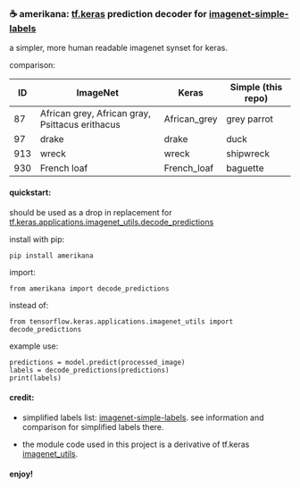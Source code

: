 ### ☕ amerikana: [tf.keras](https://www.tensorflow.org/guide/keras) prediction decoder for [imagenet-simple-labels](https://github.com/anishathalye/imagenet-simple-labels)

a simpler, more human readable imagenet synset for keras. 


comparison:

| ID | ImageNet | Keras | Simple (this repo) |
| --- | --- | --- | --- |
| 87 | African grey, African gray, Psittacus erithacus | African_grey | grey parrot |
| 97 | drake | drake | duck |
| 913 | wreck | wreck | shipwreck |
| 930 | French loaf | French_loaf | baguette |


#### quickstart:

should be used as a drop in replacement for [tf.keras.applications.imagenet_utils.decode_predictions](https://www.tensorflow.org/api_docs/python/tf/keras/applications/imagenet_utils/decode_predictions)

install with pip:
```
pip install amerikana
```

import:

```
from amerikana import decode_predictions
```

instead of:

```
from tensorflow.keras.applications.imagenet_utils import decode_predictions
```

example use:

```
predictions = model.predict(processed_image)
labels = decode_predictions(predictions)
print(labels)
```


#### credit: 

- simplified labels list: [imagenet-simple-labels](https://github.com/anishathalye/imagenet-simple-labels). see information and comparison for simplified labels there.

- the module code used in this project is a derivative of tf.keras [imagenet_utils](https://github.com/tensorflow/tensorflow/blob/1a9dcb0b4844007f0943581f4fbeaa7fc8628bd6/tensorflow/python/keras/applications/imagenet_utils.py).


#### enjoy!
